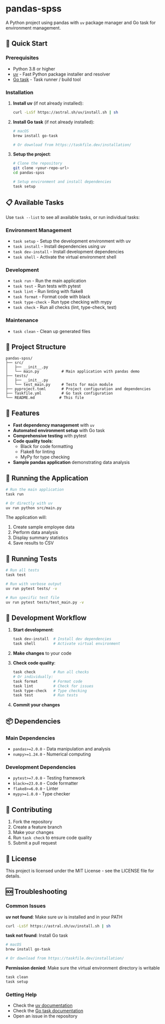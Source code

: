 # pandas-spss

A Python project using pandas with `uv` package manager and Go task for environment management.

## 🚀 Quick Start

### Prerequisites

- Python 3.8 or higher
- [uv](https://docs.astral.sh/uv/) - Fast Python package installer and resolver
- [Go task](https://taskfile.dev/) - Task runner / build tool

### Installation

1. **Install uv** (if not already installed):
   ```bash
   curl -LsSf https://astral.sh/uv/install.sh | sh
   ```

2. **Install Go task** (if not already installed):
   ```bash
   # macOS
   brew install go-task
   
   # Or download from https://taskfile.dev/installation/
   ```

3. **Setup the project**:
   ```bash
   # Clone the repository
   git clone <your-repo-url>
   cd pandas-spss
   
   # Setup environment and install dependencies
   task setup
   ```

## 📋 Available Tasks

Use `task --list` to see all available tasks, or run individual tasks:

### Environment Management
- `task setup` - Setup the development environment with uv
- `task install` - Install dependencies using uv
- `task dev-install` - Install development dependencies
- `task shell` - Activate the virtual environment shell

### Development
- `task run` - Run the main application
- `task test` - Run tests with pytest
- `task lint` - Run linting with flake8
- `task format` - Format code with black
- `task type-check` - Run type checking with mypy
- `task check` - Run all checks (lint, type-check, test)

### Maintenance
- `task clean` - Clean up generated files

## 🐼 Project Structure

```
pandas-spss/
├── src/
│   ├── __init__.py
│   └── main.py          # Main application with pandas demo
├── tests/
│   ├── __init__.py
│   └── test_main.py     # Tests for main module
├── pyproject.toml       # Project configuration and dependencies
├── Taskfile.yml         # Go task configuration
└── README.md           # This file
```

## 🎯 Features

- **Fast dependency management** with `uv`
- **Automated environment setup** with Go task
- **Comprehensive testing** with pytest
- **Code quality tools**:
  - Black for code formatting
  - Flake8 for linting
  - MyPy for type checking
- **Sample pandas application** demonstrating data analysis

## 🧪 Running the Application

```bash
# Run the main application
task run

# Or directly with uv
uv run python src/main.py
```

The application will:
1. Create sample employee data
2. Perform data analysis
3. Display summary statistics
4. Save results to CSV

## 🧪 Running Tests

```bash
# Run all tests
task test

# Run with verbose output
uv run pytest tests/ -v

# Run specific test file
uv run pytest tests/test_main.py -v
```

## 🔧 Development Workflow

1. **Start development**:
   ```bash
   task dev-install  # Install dev dependencies
   task shell        # Activate virtual environment
   ```

2. **Make changes** to your code

3. **Check code quality**:
   ```bash
   task check        # Run all checks
   # Or individually:
   task format       # Format code
   task lint         # Check for issues
   task type-check   # Type checking
   task test         # Run tests
   ```

4. **Commit your changes**

## 📦 Dependencies

### Main Dependencies
- `pandas>=2.0.0` - Data manipulation and analysis
- `numpy>=1.24.0` - Numerical computing

### Development Dependencies
- `pytest>=7.0.0` - Testing framework
- `black>=23.0.0` - Code formatter
- `flake8>=6.0.0` - Linter
- `mypy>=1.0.0` - Type checker

## 🤝 Contributing

1. Fork the repository
2. Create a feature branch
3. Make your changes
4. Run `task check` to ensure code quality
5. Submit a pull request

## 📄 License

This project is licensed under the MIT License - see the LICENSE file for details.

## 🆘 Troubleshooting

### Common Issues

**uv not found**: Make sure uv is installed and in your PATH
```bash
curl -LsSf https://astral.sh/uv/install.sh | sh
```

**task not found**: Install Go task
```bash
# macOS
brew install go-task

# Or download from https://taskfile.dev/installation/
```

**Permission denied**: Make sure the virtual environment directory is writable
```bash
task clean
task setup
```

### Getting Help

- Check the [uv documentation](https://docs.astral.sh/uv/)
- Check the [Go task documentation](https://taskfile.dev/)
- Open an issue in the repository
